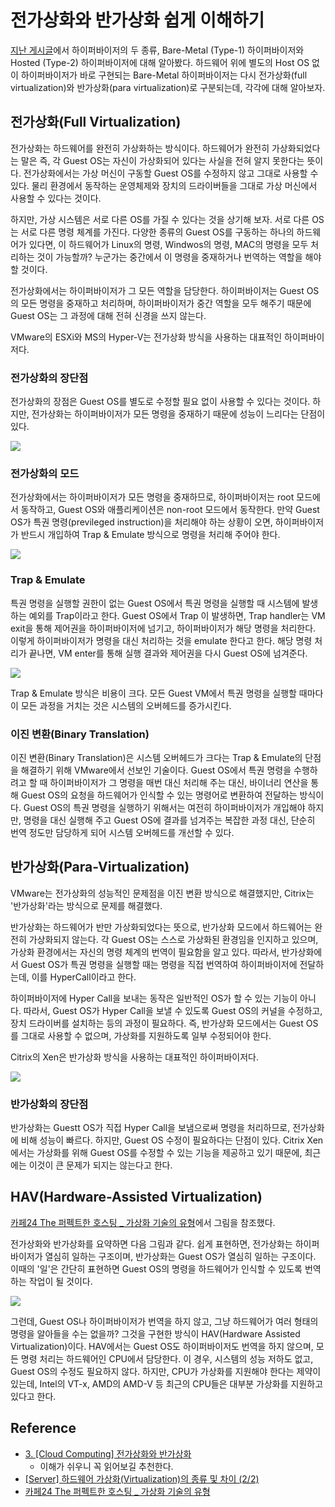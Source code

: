 # 전가상화와 반가상화 쉽게 이해하기

<!-- 2021. 10.25 -->

[지난 게시글](03_vm-and-hypervisor.md)에서 하이퍼바이저의 두 종류, Bare-Metal (Type-1) 하이퍼바이저와 Hosted (Type-2) 하이퍼바이저에 대해 알아봤다. 하드웨어 위에 별도의 Host OS 없이 하이퍼바이저가 바로 구현되는 Bare-Metal 하이퍼바이저는 다시 전가상화(full virtualization)와 반가상화(para virtualization)로 구분되는데, 각각에 대해 알아보자.

## 전가상화(Full Virtualization)

전가상화는 하드웨어를 완전히 가상화하는 방식이다. 하드웨어가 완전히 가상화되었다는 말은 즉, 각 Guest OS는 자신이 가상화되어 있다는 사실을 전혀 알지 못한다는 뜻이다. 전가상화에서는 가상 머신이 구동할 Guest OS를 수정하지 않고 그대로 사용할 수 있다. 물리 환경에서 동작하는 운영체제와 장치의 드라이버들을 그대로 가상 머신에서 사용할 수 있다는 것이다.

하지만, 가상 시스템은 서로 다른 OS를 가질 수 있다는 것을 상기해 보자. 서로 다른 OS는 서로 다른 명령 체계를 가진다. 다양한 종류의 Guest OS를 구동하는 하나의 하드웨어가 있다면, 이 하드웨어가 Linux의 명령, Windwos의 명령, MAC의 명령을 모두 처리하는 것이 가능할까? 누군가는 중간에서 이 명령을 중재하거나 번역하는 역할을 해야 할 것이다.

전가상화에서는 하이퍼바이저가 그 모든 역할을 담당한다. 하이퍼바이저는 Guest OS의 모든 명령을 중재하고 처리하며, 하이퍼바이저가 중간 역할을 모두 해주기 때문에 Guest OS는 그 과정에 대해 전혀 신경을 쓰지 않는다.

VMware의 ESXi와 MS의 Hyper-V는 전가상화 방식을 사용하는 대표적인 하이퍼바이저다.

### 전가상화의 장단점

전가상화의 장점은 Guest OS를 별도로 수정할 필요 없이 사용할 수 있다는 것이다. 하지만, 전가상화는 하이퍼바이저가 모든 명령을 중재하기 때문에 성능이 느리다는 단점이 있다.

![](images/2021-10-25-06-06-19.png)

### 전가상화의 모드

전가상화에서는 하이퍼바이저가 모든 명령을 중재하므로, 하이퍼바이저는 root 모드에서 동작하고, Guest OS와 애플리케이션은 non-root 모드에서 동작한다. 만약 Guest OS가 특권 명령(previleged instruction)을 처리해야 하는 상황이 오면, 하이퍼바이저가 반드시 개입하여 Trap & Emulate 방식으로 명령을 처리해 주어야 한다.

![](images/2021-10-25-05-29-07.png)

### Trap & Emulate

특권 명령을 실행할 권한이 없는 Guest OS에서 특권 명령을 실행할 때 시스템에 발생하는 예외를 Trap이라고 한다. Guest OS에서 Trap 이 발생하면, Trap handler는 VM exit을 통해 제어권을 하이퍼바이저에 넘기고, 하이퍼바이저가 해당 명령을 처리한다. 이렇게 하이퍼바이저가 명령을 대신 처리하는 것을 emulate 한다고 한다. 해당 명령 처리가 끝나면, VM enter를 통해 실행 결과와 제어권을 다시 Guest OS에 넘겨준다.

![](images/2021-10-25-05-30-34.png)

Trap & Emulate 방식은 비용이 크다. 모든 Guest VM에서 특권 명령을 실행할 때마다 이 모든 과정을 거치는 것은 시스템의 오버헤드를 증가시킨다.

### 이진 변환(Binary Translation)

이진 변환(Binary Translation)은 시스템 오버헤드가 크다는 Trap & Emulate의 단점을 해결하기 위해 VMware에서 선보인 기술이다. Guest OS에서 특권 명령을 수행하려고 할 때 하이퍼바이저가 그 명령을 매번 대신 처리해 주는 대신, 바이너리 연산을 통해 Guest OS의 요청을 하드웨어가 인식할 수 있는 명령어로 변환하여 전달하는 방식이다. Guest OS의 특권 명령을 실행하기 위해서는 여전히 하이퍼바이저가 개입해야 하지만, 명령을 대신 실행해 주고 Guest OS에 결과를 넘겨주는 복잡한 과정 대신, 단순히 번역 정도만 담당하게 되어 시스템 오버헤드를 개선할 수 있다.

## 반가상화(Para-Virtualization)

VMware는 전가상화의 성능적인 문제점을 이진 변환 방식으로 해결했지만, Citrix는 '반가상화'라는 방식으로 문제를 해결했다. 

반가상화는 하드웨어가 반만 가상화되었다는 뜻으로, 반가상화 모드에서 하드웨어는 완전히 가상화되지 않는다. 각 Guest OS는 스스로 가상화된 환경임을 인지하고 있으며, 가상화 환경에서는 자신의 명령 체계의 번역이 필요함을 알고 있다. 따라서, 반가상화에서 Guest OS가 특권 명령을 실행할 때는 명령을 직접 번역하여 하이퍼바이저에 전달하는데, 이를 HyperCall이라고 한다.

하이퍼바이저에 Hyper Call을 보내는 동작은 일반적인 OS가 할 수 있는 기능이 아니다. 따라서, Guest OS가 Hyper Call을 보낼 수 있도록 Guest OS의 커널을 수정하고, 장치 드라이버를 설치하는 등의 과정이 필요하다. 즉, 반가상화 모드에서는 Guest OS를 그대로 사용할 수 없으며, 가상화를 지원하도록 일부 수정되어야 한다.

Citrix의 Xen은 반가상화 방식을 사용하는 대표적인 하이퍼바이저다.

![](images/2021-10-25-06-07-02.png)

### 반가상화의 장단점

반가상화는 Guestt OS가 직접 Hyper Call을 보냄으로써 명령을 처리하므로, 전가상화에 비해 성능이 빠르다. 하지만, Guest OS 수정이 필요하다는 단점이 있다. Citrix Xen에서는 가상화를 위해 Guest OS를 수정할 수 있는 기능을 제공하고 있기 때문에, 최근에는 이것이 큰 문제가 되지는 않는다고 한다.

## HAV(Hardware-Assisted Virtualization)

[카페24 The 퍼펙트한 호스팅 _ 가상화 기술의 유형](https://blog.cafe24.com/1621)에서 그림을 참조했다.

전가상화와 반가상화를 요약하면 다음 그림과 같다. 쉽게 표현하면, 전가상화는 하이퍼바이저가 열심히 일하는 구조이며, 반가상화는 Guest OS가 열심히 일하는 구조이다. 이때의 '일'은 간단히 표현하면 Guest OS의 명령을 하드웨어가 인식할 수 있도록 번역하는 작업이 될 것이다.

![](images/2021-10-25-06-10-51.png)

그런데, Guest OS나 하이퍼바이저가 번역을 하지 않고, 그냥 하드웨어가 여러 형태의 명령을 알아들을 수는 없을까? 그것을 구현한 방식이 HAV(Hardware Assisted Virtualization)이다. HAV에서는 Guest OS도 하이퍼바이저도 번역을 하지 않으며, 모든 명령 처리는 하드웨어인 CPU에서 담당한다. 이 경우, 시스템의 성능 저하도 없고, Guest OS의 수정도 필요하지 않다. 하지만, CPU가 가상화를 지원해야 한다는 제약이 있는데, Intel의 VT-x, AMD의 AMD-V 등 최근의 CPU들은 대부분 가상화를 지원하고 있다고 한다.

## Reference

- [3. [Cloud Computing] 전가상화와 반가상화](https://m.blog.naver.com/alice_k106/220218878967)
  + 이해가 쉬우니 꼭 읽어보길 추천한다.
- [[Server] 하드웨어 가상화(Virtualization)의 종류 및 차이 (2/2)](https://mangkyu.tistory.com/87)
- [카페24 The 퍼펙트한 호스팅 _ 가상화 기술의 유형](https://blog.cafe24.com/1621)